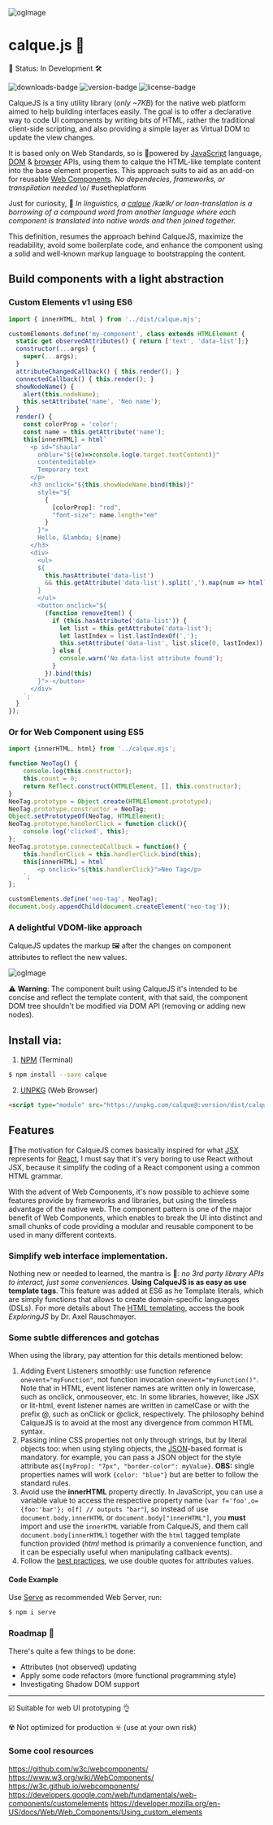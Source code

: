 ![ogImage](calque.png)



# calque.js 📑

🚧 Status: In Development 🛠️

![downloads-badge](https://flat.badgen.net/npm/dt/calque)
![version-badge](https://flat.badgen.net/npm/v/calque)
![license-badge](https://flat.badgen.net/npm/license/calque)


CalqueJS is a tiny utility library (_only ~7KB_) for the native web platform aimed to help building interfaces easily. The goal is to offer a declarative way to code UI components by writing bits of HTML, rather the traditional client-side scripting, and also providing a simple layer as Virtual DOM to update the view changes.

It is based only on Web Standards, so is 💪powered by [JavaScript](https://developer.mozilla.org/en-US/docs/Web/JavaScript) language, [DOM](https://developer.mozilla.org/en-US/docs/Web/API/Document_Object_Model) & [browser](https://developer.mozilla.org/en-US/docs/Web/API/Window) APIs, using them to calque the HTML-like template content into the base element properties. This approach suits to aid as an add-on for reusable [Web Components](https://www.webcomponents.org/). *No dependecies, frameworks, or transpilation needed* \o/ #usetheplatform 

Just for curiosity, 🤔 _In linguistics, a [calque](https://en.wikipedia.org/wiki/Calque) /kælk/ or loan-translation is a borrowing of a compound word from another language where each component is translated into native words and then joined together._ 

This definition, resumes the approach behind CalqueJS, maximize the readability, avoid some boilerplate code, and enhance the component using a solid and well-known markup language to bootstrapping the content.


## Build components with a light abstraction

### Custom Elements v1 using ES6


```javascript
import { innerHTML, html } from '../dist/calque.mjs';

customElements.define('my-component', class extends HTMLElement {
  static get observedAttributes() { return ['text', 'data-list'];}
  constructor(...args) {
    super(...args);
  }
  attributeChangedCallback() { this.render(); }
  connectedCallback() { this.render(); }
  showNodeName() {
    alert(this.nodeName);
    this.setAttribute('name', 'Neo name');
  }
  render() {
    const colorProp = 'color';
    const name = this.getAttribute('name');
    this[innerHTML] = html`
      <p id="shaula" 
        onblur="${(e)=>console.log(e.target.textContent)}" 
        contenteditable>
        Temporary text
      </p>
      <h3 onclick="${this.showNodeName.bind(this)}" 
        style="${
          {
            [colorProp]: "red", 
            "font-size": name.length+"em"
          }
        }">
        Hello, &lambda; ${name}
      </h3>
      <div>
        <ul>
        ${
          this.hasAttribute('data-list') 
          && this.getAttribute('data-list').split(',').map(num => html`<li>${num}</li>`)
        }
        </ul>
        <button onclick="${
          (function removeItem() {
            if (this.hasAttribute('data-list')) {
              let list = this.getAttribute('data-list');
              let lastIndex = list.lastIndexOf(',');
              this.setAttribute('data-list', list.slice(0, lastIndex));
            } else {
              console.warn('No data-list attribute found');
            }
          }).bind(this) 
        }">-</button>
      </div>
    `;
  }
});

```


### Or for Web Component using ES5

```js
import {innerHTML, html} from '../calque.mjs';

function NeoTag() {
	console.log(this.constructor);
	this.count = 0;
	return Reflect.construct(HTMLElement, [], this.constructor);
}
NeoTag.prototype = Object.create(HTMLElement.prototype);
NeoTag.prototype.constructor = NeoTag;
Object.setPrototypeOf(NeoTag, HTMLElement);
NeoTag.prototype.handlerClick = function click(){
	console.log('clicked', this);
};
NeoTag.prototype.connectedCallback = function() {
	this.handlerClick = this.handlerClick.bind(this);
	this[innerHTML] = html`
        <p onclick="${this.handlerClick}">Neo Tag</p>
    `;
};

customElements.define('neo-tag', NeoTag);
document.body.appendChild(document.createElement('neo-tag'));
```

### A delightful VDOM-like approach

CalqueJS updates the markup 🖼️ after the changes on component attributes to reflect the new values.

![ogImage](calquejs_video.gif)

⚠️ **Warning**: The component built using CalqueJS it's intended to be concise and reflect the template content, with that said, the component DOM tree shouldn't be modified via DOM API (removing or adding new nodes).


## Install via:

1. [NPM](https://npmjs.com) (Terminal)
```sh
$ npm install --save calque
```

2. [UNPKG](https://unpkg.com/) (Web Browser)
```html
<script type="module" src="https://unpkg.com/calque@:version/dist/calque.mjs"></script>
```

## Features

🔧The motivation for CalqueJS comes basically inspired for what [JSX](https://reactjs.org/docs/introducing-jsx.html) represents for [React](https://reactjs.org/), I must say that it's very boring to use React without JSX, because it simplify the coding of a React component using a common HTML grammar. 

With the advent of Web Components, it's now possible to achieve some features provide by frameworks and libraries, but using the timeless advantage of the native web. The component pattern is one of the major benefit of Web Components, which enables to break the UI into distinct and small chunks of code providing a modular and reusable component to be used in many different contexts.


### Simplify web interface implementation.

Nothing new or needed to learned, the mantra is 🙏: _no 3rd party library APIs to interact, just some conveniences_. **Using CalqueJS is as easy as use template tags**. This feature was added at ES6 as he Template literals, which are simply functions that allows to create domain-specific languages (DSLs). For more details about The [HTML templating](http://exploringjs.com/es6/ch_template-literals.html#sec_html-tag-function-implementation), access the book _ExploringJS_ by Dr. Axel Rauschmayer.


### Some subtle differences and gotchas

When using the library, pay attention for this details mentioned below:

1. Adding Event Listeners smoothly: use function reference `onevent="myFunction"`, not function invocation `onevent="myFunction()"`. Note that in HTML, event listener names are written only in lowercase, such as onclick, onmouseover, etc. In some libraries, however, like JSX or lit-html, event listener names are written in camelCase or with the prefix @, such as onClick or @click, respectively. The philosophy behind CalqueJS is to avoid at the most any divergence from common HTML syntax.
2. Passing inline CSS properties not only through strings, but by literal objects too: when using styling objects, the [JSON](https://www.json.org/)-based format is mandatory. for example, you can pass a JSON object for the style attribute as`{[myProp]: "7px", "border-color": myValue}`. **OBS:** single properties names will work `{color: "blue"}` but are better to follow the standard rules.
3. Avoid use the **innerHTML** property directly. In JavaScript, you can use a variable value to access the respective property name (`var f='foo',o={foo:'bar'}; o[f] // outputs "bar"`), so instead of use `document.body.innerHTML` or `document.body["innerHTML"]`, you **must** import and use the `innerHTML` variable from CalqueJS, and them call `document.body[innerHTML]` together with the  `html` tagged template function provided (_html_ method is primarily a convenience function, and it can be especially useful when manipulating callback events).
4. Follow the [best practices](https://google.github.io/styleguide/htmlcssguide.html#HTML_Quotation_Marks), we use double quotes for attributes values.


#### Code Example

Use [Serve](https://github.com/zeit/serve) as recommended Web Server, run:

```sh
$ npm i serve
```

### Roadmap 🎯
There's quite a few things to be done:
- Attributes (not observed) updating
- Apply some code refactors (more functional programming style)
- Investigating Shadow DOM support

---
☑️ Suitable for web UI prototyping 👌

☢️ Not optimized for production ☣️ (use at your own risk)


### Some cool resources


https://github.com/w3c/webcomponents/
https://www.w3.org/wiki/WebComponents/
https://w3c.github.io/webcomponents/
https://developers.google.com/web/fundamentals/web-components/customelements
https://developer.mozilla.org/en-US/docs/Web/Web_Components/Using_custom_elements
